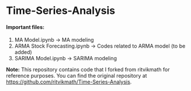 # Time-Series-Analysis

#### Important files:
1. MA Model.ipynb -> MA modeling
2. ARMA Stock Forecasting.ipynb -> Codes related to ARMA model (to be added)
3. SARIMA Model.ipynb -> SARIMA modeling




**Note:** This repository contains code that I forked from ritvikmath for reference purposes. You can find the original repository at https://github.com/ritvikmath/Time-Series-Analysis.
